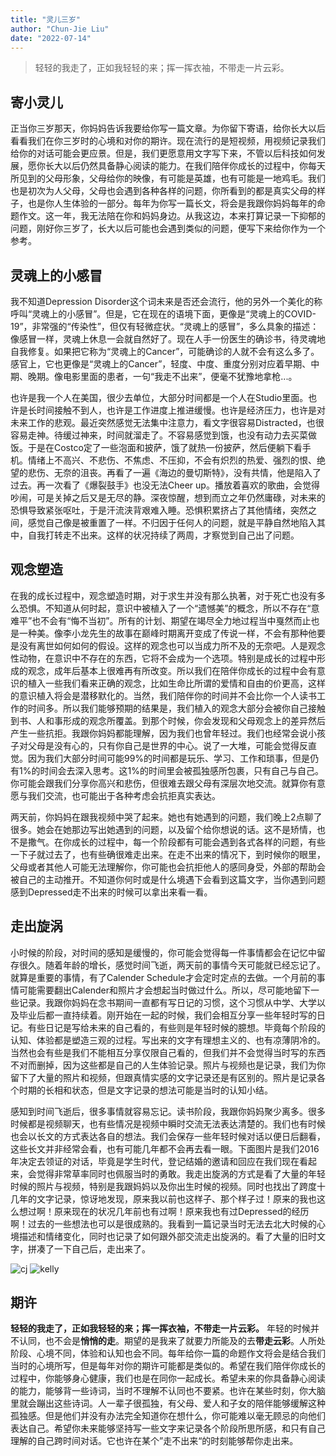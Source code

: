 ```yaml
---
title: "灵儿三岁"
author: "Chun-Jie Liu"
date: "2022-07-14"
---
```


> 轻轻的我走了，正如我轻轻的来；挥一挥衣袖，不带走一片云彩。

## 寄小灵儿

正当你三岁那天，你妈妈告诉我要给你写一篇文章。为你留下寄语，给你长大以后看看我们在你三岁时的心境和对你的期许。现在流行的是短视频，用视频记录我们给你的对话可能会更应景。但是，我们更愿意用文字写下来，不管以后科技如何发展，愿你长大以后仍然具备静心阅读的能力。在我们陪伴你成长的过程中，你每天所见到的父母形象，父母给你的映像，有可能是英雄，也有可能是一地鸡毛。我们也是初次为人父母，父母也会遇到各种各样的问题，你所看到的都是真实父母的样子，也是你人生体验的一部分。每年为你写一篇长文，将会是我跟你妈妈每年的命题作文。这一年，我无法陪在你和妈妈身边。从我这边，本来打算记录一下抑郁的问题，刚好你三岁了，长大以后可能也会遇到类似的问题，便写下来给你作为一个参考。

## 灵魂上的小感冒

我不知道Depression Disorder这个词未来是否还会流行，他的另外一个美化的称呼叫“灵魂上的小感冒”。但是，它在现在的语境下面，更像是“灵魂上的COVID-19”，非常强的“传染性”，但仅有轻微症状。“灵魂上的感冒”，多么具象的描述：像感冒一样，灵魂上休息一会就自然好了。现在人手一份医生的确诊书，待灵魂地自我修复。如果把它称为“灵魂上的Cancer”，可能确诊的人就不会有这么多了。感官上，它也更像是“灵魂上的Cancer”，轻度、中度、重度分别对应着早期、中期、晚期。像电影里面的患者，一句“我走不出来”，便毫不犹豫地拿枪...。

也许是我一个人在美国，很少去单位，大部分时间都是一个人在Studio里面。也许是长时间接触不到人，也许是工作进度上推进缓慢。也许是经济压力，也许是对未来工作的悲观。最近突然感觉无法集中注意力，看文字很容易Distracted，也很容易走神。待缓过神来，时间就溜走了。不容易感觉到饿，也没有动力去买菜做饭。于是在Costco定了一些泡面和披萨，饿了就热一份披萨，然后便躺下看手机。情绪上不高兴、不悲伤、不焦虑、不压抑，不会有炽烈的热爱、强烈的恨、绝望的悲伤、无奈的沮丧。再看了一遍《海边的曼切斯特》，没有共情，他是陷入了过去。再一次看了《爆裂鼓手》也没无法Cheer up。播放着喜欢的歌曲，会觉得吵闹，可是关掉之后又是无尽的静。深夜惊醒，想到而立之年仍然庸碌，对未来的恐惧导致紧张呕吐，于是汗流浃背艰难入睡。恐惧积累挤占了其他情绪，突然之间，感觉自己像是被重置了一样。不归因于任何人的问题，就是平静自然地陷入其中，自我打转走不出来。这样的状况持续了两周，才察觉到自己出了问题。

## 观念塑造

在我的成长过程中，观念塑造时期，对于求生并没有那么执著，对于死亡也没有多么恐惧。不知道从何时起，意识中被植入了一个“遗憾美”的概念，所以不存在“意难平”也不会有“悔不当初”。所有的计划、期望在竭尽全力地过程当中戛然而止也是一种美。像李小龙先生的故事在巅峰时期离开变成了传说一样，不会有那种他要是没有离世如何如何的假设。这样的观念也可以当成力所不及的无奈吧。人是观念性动物，在意识中不存在的东西，它将不会成为一个选项。特别是成长的过程中形成的观念，成年后基本上很难再有所改变。所以我们在陪伴你成长的过程中会有意识的植入一些我们看来正确的观念，比如生命比所谓的爱情和自由的价更高，这样的意识植入将会是潜移默化的。当然，我们陪伴你的时间并不会比你一个人读书工作的时间多。所以我们能够预期的结果是，我们植入的观念大部分会被你自己接触到书、人和事形成的观念所覆盖。到那个时候，你会发现和父母观念上的差异然后产生一些抗拒。我跟你妈妈都能理解，因为我们也曾年轻过。我们也经常会说小孩子对父母是没有心的，只有你自己是世界的中心。说了一大堆，可能会觉得反直觉。因为我们大部分时间可能99%的时间都是玩乐、学习、工作和琐事，但是仍有1%的时间会去深入思考。这1%的时间里会被孤独感所包裹，只有自己与自己。你可能会跟我们分享你高兴和悲伤，但很难去跟父母有深层次地交流。就算你有意愿与我们交流，也可能出于各种考虑会抗拒真实表达。

两天前，你妈妈在跟我视频中哭了起来。她也有她遇到的问题，我们晚上2点聊了很多。她会在她那边写出她遇到的问题，以及留个给你想说的话。这不是矫情，也不是撒气。在你成长的过程中，每一个阶段都有可能会遇到各式各样的问题，有些一下子就过去了，也有些确很难走出来。在走不出来的情况下，到时候你的眼里，父母或者其他人可能无法理解你，你可能也会抗拒他人的感同身受，外部的帮助会被自己的主动推开。不知道你何时或是什么境遇下会看到这篇文字，当你遇到问题感到Depressed走不出来的时候可以拿出来看一看。

## 走出旋涡

小时候的阶段，对时间的感知是缓慢的，你可能会觉得每一件事情都会在记忆中留存很久。随着年龄的增长，感觉时间飞逝，两天前的事情今天可能就已经忘记了。就算是重要的事情，有了Calender Schedule才会定时定点的去做。一个月前的事情可能需要翻出Calender和照片才会想起当时做过什么。所以，尽可能地留下一些记录。我跟你妈妈在念书期间一直都有写日记的习惯，这个习惯从中学、大学以及毕业后都一直持续着。刚开始在一起的时候，我们会相互分享一些年轻时写的日记。有些日记是写给未来的自己看的，有些则是年轻时候的臆想。毕竟每个阶段的认知、体验都是塑造三观的过程。写出来的文字有理想主义的、也有凉薄阴冷的。当然也会有些是我们不能相互分享仅限自己看的，但我们并不会觉得当时写的东西不对而删掉，因为这些都是自己的人生体验记录。照片与视频也是记录，我们为你留下了大量的照片和视频，但跟真情实感的文字记录还是有区别的。照片是记录各个时期的长相和状态，但是文字记录的想法可能是当时的认知小结。

感知到时间飞逝后，很多事情就容易忘记。读书阶段，我跟你妈妈聚少离多。很多时候都是视频聊天，也有些情况是视频中瞬时交流无法表达清楚的。我们也有时候也会以长文的方式表达各自的想法。我们会保存一些年轻时候对话以便日后翻看，这些长文并非经常会看，也有可能几年都不会再去看一眼。下面图片是我们2016年决定去领证的对话，毕竟是学生时代，登记结婚的邀请和回应在我们现在看起来，会觉得非常草率同时也佩服当时的勇敢。我走出旋涡的方式是看了大量的年轻时候的照片与视频，特别是我跟妈妈以及你出生时候的视频。同时也找出了跨度十几年的文字记录，惊讶地发现，原来我以前也这样子、那个样子过！原来的我也这么想过啊！原来现在的状况几年前也有过啊！原来我也有过Depressed的经历啊！过去的一些想法也可以是很成熟的。我看到一篇记录当时无法去北大时候的心境描述和情绪变化，同时也记录了如何跟外部交流走出旋涡的。看了大量的旧时文字，拼凑了一下自己后，走出来了。

![cj](../../../img/a/cj.png) ![kelly](../../../img/a/kelly.png)

## 期许

**轻轻的我走了，正如我轻轻的来；挥一挥衣袖，不带走一片云彩。** 年轻的时候并不认同，也不会是**悄悄的走**。期望的是我来了就要力所能及的去**带走云彩**。人所处阶段、心境不同，体验和认知也会不同。每年给你一篇的命题作文将会是结合我们当时的心境所写，但是每年对你的期许可能都是类似的。希望在我们陪伴你成长的过程中，你能够身心健康，我们也是在同你一起成长。希望未来的你具备静心阅读的能力，能够背一些诗词，当时不理解不认同也不要紧。也许在某些时刻，你大脑里就会蹦出这些诗词。人一辈子很孤独，有父母、爱人和子女的陪伴能够缓解这种孤独感。但是他们并没有办法完全知道你在想什么，你可能难以毫无顾忌的向他们表达自己。希望你未来能够坚持写一些文字来记录各个阶段所思所感，和只有自己理解的自己跨时间对话。它也许在某个”走不出来“的时刻能够帮你走出来。
